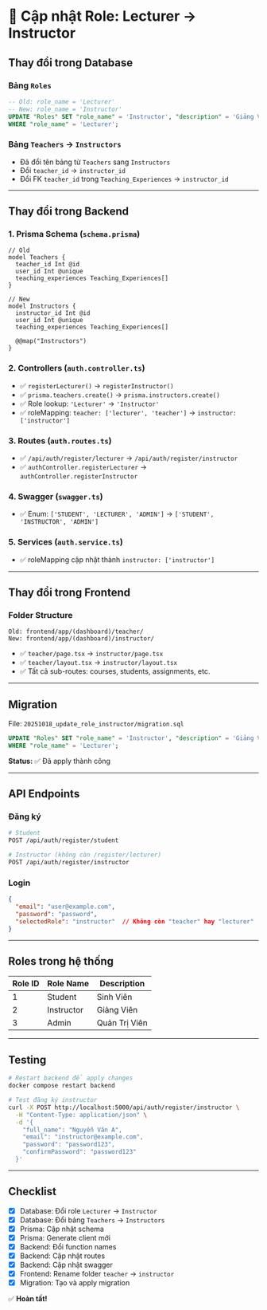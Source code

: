 # 📝 Cập nhật Role: Lecturer → Instructor

## Thay đổi trong Database

### Bảng `Roles`
```sql
-- Old: role_name = 'Lecturer'
-- New: role_name = 'Instructor'
UPDATE "Roles" SET "role_name" = 'Instructor', "description" = 'Giảng Viên'
WHERE "role_name" = 'Lecturer';
```

### Bảng `Teachers` → `Instructors`
- Đã đổi tên bảng từ `Teachers` sang `Instructors`
- Đổi `teacher_id` → `instructor_id`
- Đổi FK `teacher_id` trong `Teaching_Experiences` → `instructor_id`

---

## Thay đổi trong Backend

### 1. Prisma Schema (`schema.prisma`)
```prisma
// Old
model Teachers {
  teacher_id Int @id
  user_id Int @unique
  teaching_experiences Teaching_Experiences[]
}

// New
model Instructors {
  instructor_id Int @id
  user_id Int @unique
  teaching_experiences Teaching_Experiences[]
  
  @@map("Instructors")
}
```

### 2. Controllers (`auth.controller.ts`)
- ✅ `registerLecturer()` → `registerInstructor()`
- ✅ `prisma.teachers.create()` → `prisma.instructors.create()`
- ✅ Role lookup: `'Lecturer'` → `'Instructor'`
- ✅ roleMapping: `teacher: ['lecturer', 'teacher']` → `instructor: ['instructor']`

### 3. Routes (`auth.routes.ts`)
- ✅ `/api/auth/register/lecturer` → `/api/auth/register/instructor`
- ✅ `authController.registerLecturer` → `authController.registerInstructor`

### 4. Swagger (`swagger.ts`)
- ✅ Enum: `['STUDENT', 'LECTURER', 'ADMIN']` → `['STUDENT', 'INSTRUCTOR', 'ADMIN']`

### 5. Services (`auth.service.ts`)
- ✅ roleMapping cập nhật thành `instructor: ['instructor']`

---

## Thay đổi trong Frontend

### Folder Structure
```
Old: frontend/app/(dashboard)/teacher/
New: frontend/app/(dashboard)/instructor/
```

- ✅ `teacher/page.tsx` → `instructor/page.tsx`
- ✅ `teacher/layout.tsx` → `instructor/layout.tsx`
- ✅ Tất cả sub-routes: courses, students, assignments, etc.

---

## Migration

File: `20251018_update_role_instructor/migration.sql`

```sql
UPDATE "Roles" SET "role_name" = 'Instructor', "description" = 'Giảng Viên'
WHERE "role_name" = 'Lecturer';
```

**Status:** ✅ Đã apply thành công

---

## API Endpoints

### Đăng ký
```bash
# Student
POST /api/auth/register/student

# Instructor (không còn /register/lecturer)
POST /api/auth/register/instructor
```

### Login
```json
{
  "email": "user@example.com",
  "password": "password",
  "selectedRole": "instructor"  // Không còn "teacher" hay "lecturer"
}
```

---

## Roles trong hệ thống

| Role ID | Role Name   | Description  |
|---------|-------------|--------------|
| 1       | Student     | Sinh Viên    |
| 2       | Instructor  | Giảng Viên   |
| 3       | Admin       | Quản Trị Viên|

---

## Testing

```bash
# Restart backend để apply changes
docker compose restart backend

# Test đăng ký instructor
curl -X POST http://localhost:5000/api/auth/register/instructor \
  -H "Content-Type: application/json" \
  -d '{
    "full_name": "Nguyễn Văn A",
    "email": "instructor@example.com",
    "password": "password123",
    "confirmPassword": "password123"
  }'
```

---

## Checklist

- [x] Database: Đổi role `Lecturer` → `Instructor`
- [x] Database: Đổi bảng `Teachers` → `Instructors`
- [x] Prisma: Cập nhật schema
- [x] Prisma: Generate client mới
- [x] Backend: Đổi function names
- [x] Backend: Cập nhật routes
- [x] Backend: Cập nhật swagger
- [x] Frontend: Rename folder `teacher` → `instructor`
- [x] Migration: Tạo và apply migration

✅ **Hoàn tất!**
